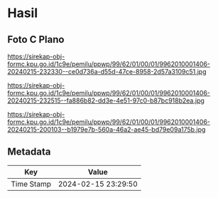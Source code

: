 # Hasil

## Foto C Plano

https://sirekap-obj-formc.kpu.go.id/1c9e/pemilu/ppwp/99/62/01/00/01/9962010001406-20240215-232330--ce0d736a-d55d-47ce-8958-2d57a3109c51.jpg

https://sirekap-obj-formc.kpu.go.id/1c9e/pemilu/ppwp/99/62/01/00/01/9962010001406-20240215-232515--fa886b82-dd3e-4e51-97c0-b87bc918b2ea.jpg

https://sirekap-obj-formc.kpu.go.id/1c9e/pemilu/ppwp/99/62/01/00/01/9962010001406-20240215-200103--b1979e7b-560a-46a2-ae45-bd79e09a175b.jpg


## Metadata

| Key        | Value               |
| ---------- | ------------------- |
| Time Stamp | 2024-02-15 23:29:50 |



